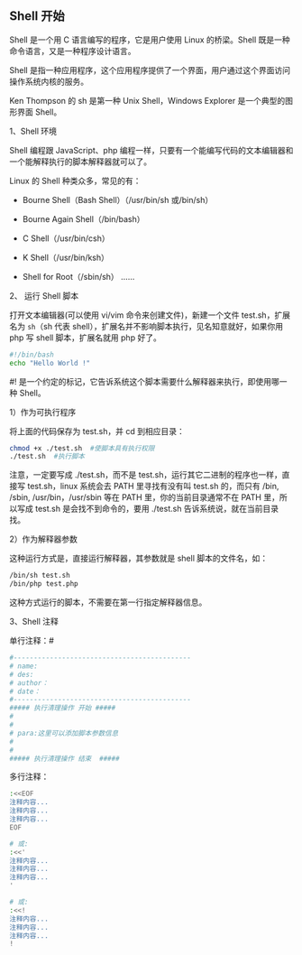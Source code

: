 ## Shell 开始

Shell 是一个用 C 语言编写的程序，它是用户使用 Linux 的桥梁。Shell 既是一种命令语言，又是一种程序设计语言。

Shell 是指一种应用程序，这个应用程序提供了一个界面，用户通过这个界面访问操作系统内核的服务。

Ken Thompson 的 sh 是第一种 Unix Shell，Windows Explorer 是一个典型的图形界面 Shell。

1、Shell 环境

Shell 编程跟 JavaScript、php 编程一样，只要有一个能编写代码的文本编辑器和一个能解释执行的脚本解释器就可以了。

Linux 的 Shell 种类众多，常见的有：

- Bourne Shell（Bash Shell）（/usr/bin/sh 或/bin/sh）

- Bourne Again Shell（/bin/bash）

- C Shell（/usr/bin/csh）

- K Shell（/usr/bin/ksh）

- Shell for Root（/sbin/sh）
  ……

2、 运行 Shell 脚本

打开文本编辑器(可以使用 vi/vim 命令来创建文件)，新建一个文件 test.sh，扩展名为 `sh`（sh 代表 shell），扩展名并不影响脚本执行，见名知意就好，如果你用 php 写 shell 脚本，扩展名就用 php 好了。

```bash
#!/bin/bash
echo "Hello World !"
```

#! 是一个约定的标记，它告诉系统这个脚本需要什么解释器来执行，即使用哪一种 Shell。

1）作为可执行程序

将上面的代码保存为 test.sh，并 cd 到相应目录：

```bash
chmod +x ./test.sh  #使脚本具有执行权限
./test.sh  #执行脚本
```

注意，一定要写成 ./test.sh，而不是 test.sh，运行其它二进制的程序也一样，直接写 test.sh，linux 系统会去 PATH 里寻找有没有叫 test.sh 的，而只有 /bin, /sbin, /usr/bin，/usr/sbin 等在 PATH 里，你的当前目录通常不在 PATH 里，所以写成 test.sh 是会找不到命令的，要用 ./test.sh 告诉系统说，就在当前目录找。

2）作为解释器参数

这种运行方式是，直接运行解释器，其参数就是 shell 脚本的文件名，如：

```bash
/bin/sh test.sh
/bin/php test.php
```

这种方式运行的脚本，不需要在第一行指定解释器信息。

3、Shell 注释

单行注释：#

```bash
#--------------------------------------------
# name:
# des:
# author：
# date：
#--------------------------------------------
##### 执行清理操作 开始 #####
#
#
# para:这里可以添加脚本参数信息
#
#
##### 执行清理操作 结束  #####
```

多行注释：

```bash
:<<EOF
注释内容...
注释内容...
注释内容...
EOF

# 或:
:<<'
注释内容...
注释内容...
注释内容...
'

# 或:
:<<!
注释内容...
注释内容...
注释内容...
!
```
